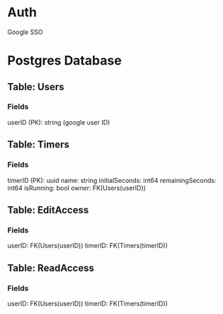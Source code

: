 # Auth
Google SSO

# Postgres Database

## Table: Users
### Fields
userID (PK): string (google user ID)

## Table: Timers
### Fields
timerID (PK): uuid
name: string
initialSeconds: int64
remainingSeconds: int64
isRunning: bool
owner: FK(Users(userID))

## Table: EditAccess
### Fields
userID: FK(Users(userID))
timerID: FK(Timers(timerID))

## Table: ReadAccess
### Fields
userID: FK(Users(userID))
timerID: FK(Timers(timerID))